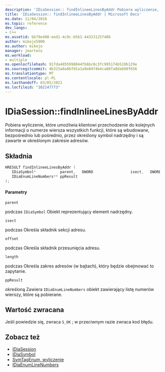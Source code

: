 ```yaml
---
description: 'IDiaSession:: findInlineeLinesByAddr Pobiera wyliczenie, które umożliwia klientowi przechodzenie do kolejnych informacji o numerze wiersza wszystkich funkcji, które są wbudowane, bezpośrednio lub pośrednio, przez określony symbol nadrzędny i są zawarte w określonym zakresie adresów.'
title: 'IDiaSession:: findInlineeLinesByAddr | Microsoft Docs'
ms.date: 11/04/2016
ms.topic: reference
dev_langs:
- C++
ms.assetid: bb70e408-eed1-4c9c-b5b1-44323125f48b
author: mikejo5000
ms.author: mikejo
manager: jmartens
ms.workload:
- multiple
ms.openlocfilehash: 917da4855990844fb6bc0c3fc995174b519b129e
ms.sourcegitcommit: 4b323a8a8bfd1a1a9e84f4b4ca88fa8da690f656
ms.translationtype: MT
ms.contentlocale: pl-PL
ms.lasthandoff: 03/05/2021
ms.locfileid: "102147773"
---
```

# <a name="idiasessionfindinlineelinesbyaddr"></a>IDiaSession::findInlineeLinesByAddr
Pobiera wyliczenie, które umożliwia klientowi przechodzenie do kolejnych informacji o numerze wiersza wszystkich funkcji, które są wbudowane, bezpośrednio lub pośrednio, przez określony symbol nadrzędny i są zawarte w określonym zakresie adresów.

## <a name="syntax"></a>Składnia

```C++
HRESULT findInlineeLinesByAddr ( 
   IDiaSymbol*           parent,   DWORD                 isect,   DWORD                 offset,   DWORD                 length,
   IDiaEnumLineNumbers** ppResult
);
```

#### <a name="parameters"></a>Parametry
 `parent`

podczas `IDiaSymbol` Obiekt reprezentujący element nadrzędny.

 `isect`

podczas Określa składnik sekcji adresu.

 `offset`

podczas Określa składnik przesunięcia adresu.

 `length`

podczas Określa zakres adresów (w bajtach), który będzie obejmować to zapytanie.

 `ppResult`

określoną Zawiera `IDiaEnumLineNumbers` obiekt zawierający listę numerów wierszy, które są pobierane.

## <a name="return-value"></a>Wartość zwracana
 Jeśli powiedzie się, zwraca `S_OK` ; w przeciwnym razie zwraca kod błędu.

## <a name="see-also"></a>Zobacz też
- [IDiaSession](../../debugger/debug-interface-access/idiasession.md)
- [IDiaSymbol](../../debugger/debug-interface-access/idiasymbol.md)
- [SymTagEnum, wyliczenie](../../debugger/debug-interface-access/symtagenum.md)
- [IDiaEnumLineNumbers](../../debugger/debug-interface-access/idiaenumlinenumbers.md)
